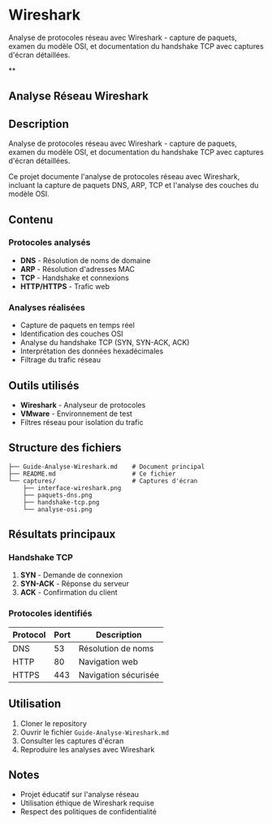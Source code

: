 # Wireshark
Analyse de protocoles réseau avec Wireshark - capture de paquets, examen du modèle OSI, et documentation du handshake TCP avec captures d'écran détaillées.

** 
## Analyse Réseau Wireshark

## Description

Analyse de protocoles réseau avec Wireshark - capture de paquets, examen du modèle OSI, et documentation du handshake TCP avec captures d'écran détaillées.

Ce projet documente l'analyse de protocoles réseau avec Wireshark, incluant la capture de paquets DNS, ARP, TCP et l'analyse des couches du modèle OSI.

## Contenu

### Protocoles analysés
- **DNS** - Résolution de noms de domaine
- **ARP** - Résolution d'adresses MAC
- **TCP** - Handshake et connexions
- **HTTP/HTTPS** - Trafic web

### Analyses réalisées
- Capture de paquets en temps réel
- Identification des couches OSI
- Analyse du handshake TCP (SYN, SYN-ACK, ACK)
- Interprétation des données hexadécimales
- Filtrage du trafic réseau

## Outils utilisés

- **Wireshark** - Analyseur de protocoles
- **VMware** - Environnement de test
- Filtres réseau pour isolation du trafic

## Structure des fichiers

```
├── Guide-Analyse-Wireshark.md    # Document principal
├── README.md                     # Ce fichier
└── captures/                     # Captures d'écran
    ├── interface-wireshark.png
    ├── paquets-dns.png
    ├── handshake-tcp.png
    └── analyse-osi.png
```

## Résultats principaux

### Handshake TCP
1. **SYN** - Demande de connexion
2. **SYN-ACK** - Réponse du serveur  
3. **ACK** - Confirmation du client

### Protocoles identifiés
| Protocol | Port | Description |
|----------|------|-------------|
| DNS | 53 | Résolution de noms |
| HTTP | 80 | Navigation web |
| HTTPS | 443 | Navigation sécurisée |

## Utilisation

1. Cloner le repository
2. Ouvrir le fichier `Guide-Analyse-Wireshark.md`
3. Consulter les captures d'écran
4. Reproduire les analyses avec Wireshark

## Notes

- Projet éducatif sur l'analyse réseau
- Utilisation éthique de Wireshark requise
- Respect des politiques de confidentialité



